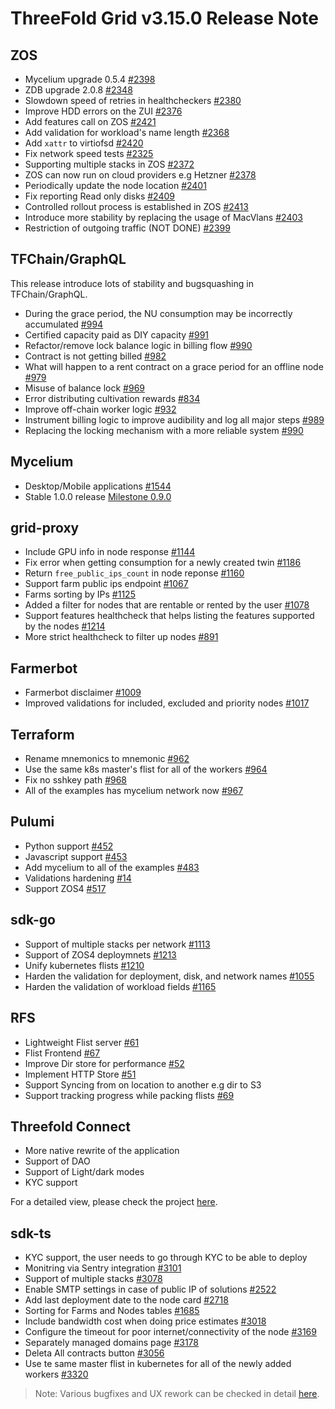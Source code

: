# ThreeFold Grid v3.15.0 Release Note

## ZOS

- Mycelium upgrade 0.5.4 [#2398](https://github.com/threefoldtech/zos/issues/2398)
- ZDB upgrade 2.0.8 [#2348](https://github.com/threefoldtech/zos/issues/2348)
- Slowdown speed of retries in healthcheckers [#2380](https://github.com/threefoldtech/zos/issues/2380)
- Improve HDD errors on the ZUI [#2376](https://github.com/threefoldtech/zos/issues/2376)
- Add features call on ZOS [#2421](https://github.com/threefoldtech/zos/issues/2421)
- Add validation for workload's name length [#2368](https://github.com/threefoldtech/zos/issues/2368)
- Add `xattr` to virtiofsd [#2420](https://github.com/threefoldtech/zos/issues/2420)
- Fix network speed tests [#2325](https://github.com/threefoldtech/zos/issues/2325)
- Supporting multiple stacks in ZOS [#2372](https://github.com/threefoldtech/zos/issues/2372)
- ZOS can now run on cloud providers e.g Hetzner [#2378](https://github.com/threefoldtech/zos/issues/2378)
- Periodically update the node location [#2401](https://github.com/threefoldtech/zos/issues/2401)
- Fix reporting Read only disks [#2409](https://github.com/threefoldtech/zos/issues/2409)
- Controlled rollout process is established in ZOS [#2413](https://github.com/threefoldtech/zos/issues/2413)
- Introduce more stability by replacing the usage of MacVlans [#2403](https://github.com/threefoldtech/zos/issues/2403)
- Restriction of outgoing traffic (NOT DONE) [#2399](https://github.com/threefoldtech/zos/issues/2399)

## TFChain/GraphQL

This release introduce lots of stability and bugsquashing in TFChain/GraphQL.

- During the grace period, the NU consumption may be incorrectly accumulated [#994](https://github.com/threefoldtech/tfchain/issues/994)
- Certified capacity paid as DIY capacity [#991](https://github.com/threefoldtech/tfchain/issues/991)
- Refactor/remove lock balance logic in billing flow [#990](https://github.com/threefoldtech/tfchain/issues/990)
- Contract is not getting billed [#982](https://github.com/threefoldtech/tfchain/issues/982)
- What will happen to a rent contract on a grace period for an offline node [#979](https://github.com/threefoldtech/tfchain/issues/979)
- Misuse of balance lock [#969](https://github.com/threefoldtech/tfchain/issues/969)
- Error distributing cultivation rewards [#834](https://github.com/threefoldtech/tfchain/issues/834)
- Improve off-chain worker logic [#932](https://github.com/threefoldtech/tfchain/issues/932)
- Instrument billing logic to improve audibility and log all major steps [#989](https://github.com/threefoldtech/tfchain/issues/989)
- Replacing the locking mechanism with a more reliable system [#990](https://github.com/threefoldtech/tfchain/issues/990)

## Mycelium

- Desktop/Mobile applications [#1544](https://github.com/threefoldtech/home/issues/1544)
- Stable 1.0.0 release [Milestone 0.9.0](https://github.com/threefoldtech/mycelium/issues?q=is%3Aissue+milestone%3A0.9.0+is%3Aclosed)

## grid-proxy

- Include GPU info in node response [#1144](https://github.com/threefoldtech/tfgrid-sdk-go/issues/1144)
- Fix error when getting consumption for a newly created twin [#1186](https://github.com/threefoldtech/tfgrid-sdk-go/issues/1186)
- Return `free_public_ips_count` in node reponse [#1160](https://github.com/threefoldtech/tfgrid-sdk-go/issues/1160)
- Support farm public ips endpoint [#1067](https://github.com/threefoldtech/tfgrid-sdk-go/issues/1067)
- Farms sorting by IPs [#1125](https://github.com/threefoldtech/tfgrid-sdk-go/issues/1125)
- Added a filter for nodes that are rentable or rented by the user [#1078](https://github.com/threefoldtech/tfgrid-sdk-go/issues/1078)
- Support features healthcheck that helps listing the features supported by the nodes [#1214](https://github.com/threefoldtech/tfgrid-sdk-go/pull/1214)
- More strict healthcheck to filter up nodes [#891](https://github.com/threefoldtech/tfgrid-sdk-go/issues/891)

## Farmerbot

- Farmerbot disclaimer [#1009](https://github.com/threefoldtech/tfgrid-sdk-go/issues/1009)
- Improved validations for included, excluded and priority nodes [#1017](https://github.com/threefoldtech/tfgrid-sdk-go/issues/1017)

## Terraform

- Rename mnemonics to mnemonic [#962](https://github.com/threefoldtech/terraform-provider-grid/issues/962)
- Use the same k8s master's flist for all of the workers [#964](https://github.com/threefoldtech/terraform-provider-grid/issues/964)
- Fix no sshkey path [#968](https://github.com/threefoldtech/terraform-provider-grid/issues/968)
- All of the examples has mycelium network now [#967](https://github.com/threefoldtech/terraform-provider-grid/issues/967)

## Pulumi

- Python support [#452](https://github.com/threefoldtech/pulumi-threefold/issues/452)
- Javascript support [#453](https://github.com/threefoldtech/pulumi-threefold/issues/453)
- Add mycelium to all of the examples [#483](https://github.com/threefoldtech/pulumi-threefold/issues/483)
- Validations hardening [#14](https://github.com/threefoldtech/pulumi-threefold/issues/14)
- Support ZOS4 [#517](https://github.com/threefoldtech/pulumi-threefold/issues/517)

## sdk-go

- Support of multiple stacks per network [#1113](https://github.com/threefoldtech/tfgrid-sdk-go/issues/1113)
- Support of ZOS4 deploymnets [#1213](https://github.com/threefoldtech/tfgrid-sdk-go/issues/1213)
- Unify kubernetes flists [#1210](https://github.com/threefoldtech/tfgrid-sdk-go/issues/1210)
- Harden the validation for deployment, disk, and network names [#1055](https://github.com/threefoldtech/tfgrid-sdk-go/issues/1055)
- Harden the validation of workload fields [#1165](https://github.com/threefoldtech/tfgrid-sdk-go/issues/1165)

## RFS

- Lightweight Flist server [#61](https://github.com/threefoldtech/rfs/issues/61)
- Flist Frontend [#67](https://github.com/threefoldtech/rfs/issues/67)
- Improve Dir store for performance [#52](https://github.com/threefoldtech/rfs/issues/52)
- Implement HTTP Store [#51](https://github.com/threefoldtech/rfs/issues/51)
- Support Syncing from on location to another e.g dir to S3
- Support tracking progress while packing flists [#69](https://github.com/threefoldtech/rfs/issues/69)

## Threefold Connect

- More native rewrite of the application
- Support of DAO
- Support of Light/dark modes
- KYC support

For a detailed view, please check the project [here](https://github.com/orgs/threefoldtech/projects/210/views/20).

## sdk-ts

- KYC support, the user needs to go through KYC to be able to deploy
- Monitring via Sentry integration [#3101](https://github.com/threefoldtech/tfgrid-sdk-ts/issues/3101)
- Support of multiple stacks [#3078](https://github.com/threefoldtech/tfgrid-sdk-ts/issues/3078)
- Enable SMTP settings in case of public IP of solutions [#2522](https://github.com/threefoldtech/tfgrid-sdk-ts/issues/2522)
- Add last deployment date to the node card [#2718](https://github.com/threefoldtech/tfgrid-sdk-ts/issues/2718)
- Sorting for Farms and Nodes tables [#1685](https://github.com/threefoldtech/tfgrid-sdk-ts/issues/1685)
- Include bandwidth cost when doing price estimates [#3018](https://github.com/threefoldtech/tfgrid-sdk-ts/issues/3018)
- Configure the timeout for poor internet/connectivity of the node [#3169](https://github.com/threefoldtech/tfgrid-sdk-ts/issues/3169)
- Separately managed domains page [#3178](https://github.com/threefoldtech/tfgrid-sdk-ts/issues/3178)
- Deleta All contracts button [#3056](https://github.com/threefoldtech/tfgrid-sdk-ts/issues/3056)
- Use te same master flist in kubernetes for all of the newly added workers [#3320](https://github.com/threefoldtech/tfgrid-sdk-ts/issues/3320)

> Note: Various bugfixes and UX rework can be checked in detail [here](https://github.com/orgs/threefoldtech/projects/210/views/4).